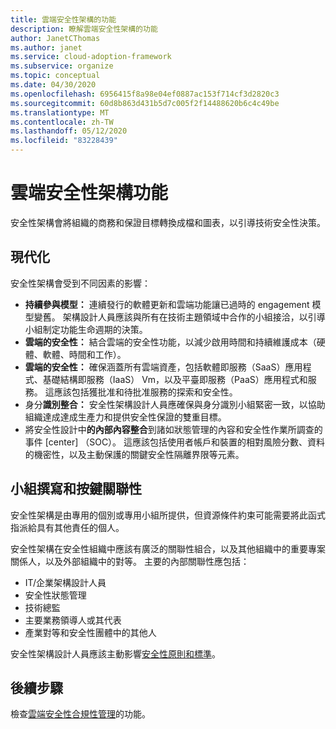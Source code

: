 ```yaml
---
title: 雲端安全性架構的功能
description: 瞭解雲端安全性架構的功能
author: JanetCThomas
ms.author: janet
ms.service: cloud-adoption-framework
ms.subservice: organize
ms.topic: conceptual
ms.date: 04/30/2020
ms.openlocfilehash: 6956415f8a98e04ef0887ac153f714cf3d2820c3
ms.sourcegitcommit: 60d8b863d431b5d7c005f2f14488620b6c4c49be
ms.translationtype: MT
ms.contentlocale: zh-TW
ms.lasthandoff: 05/12/2020
ms.locfileid: "83228439"
---
```

# <a name="cloud-security-architecture-functions"></a>雲端安全性架構功能

安全性架構會將組織的商務和保證目標轉換成檔和圖表，以引導技術安全性決策。

## <a name="modernization"></a>現代化

安全性架構會受到不同因素的影響：

- **持續參與模型：** 連續發行的軟體更新和雲端功能讓已過時的 engagement 模型變舊。 架構設計人員應該與所有在技術主題領域中合作的小組接洽，以引導小組制定功能生命週期的決策。
- **雲端的安全性：** 結合雲端的安全性功能，以減少啟用時間和持續維護成本（硬體、軟體、時間和工作）。
- **雲端的安全性：** 確保涵蓋所有雲端資產，包括軟體即服務（SaaS）應用程式、基礎結構即服務（IaaS） Vm，以及平臺即服務（PaaS）應用程式和服務。  這應該包括獲批准和待批准服務的探索和安全性。
- 身分**識別整合：** 安全性架構設計人員應確保與身分識別小組緊密一致，以協助組織達成達成生產力和提供安全性保證的雙重目標。
- 將安全性設計中**的內部內容整合**到諸如狀態管理的內容和安全性作業所調查的事件 [center] （SOC）。 這應該包括使用者帳戶和裝置的相對風險分數、資料的機密性，以及主動保護的關鍵安全性隔離界限等元素。

## <a name="team-composition-and-key-relationships"></a>小組撰寫和按鍵關聯性

安全性架構是由專用的個別或專用小組所提供，但資源條件約束可能需要將此函式指派給具有其他責任的個人。

安全性架構在安全性組織中應該有廣泛的關聯性組合，以及其他組織中的重要專案關係人，以及外部組織中的對等。 主要的內部關聯性應包括：

- IT/企業架構設計人員
- 安全性狀態管理
- 技術總監
- 主要業務領導人或其代表
- 產業對等和安全性團體中的其他人

安全性架構設計人員應該主動影響[安全性原則和標準](./cloud-security-policy-standards.md)。

## <a name="next-steps"></a>後續步驟

檢查[雲端安全性合規性管理](./cloud-security-compliance-management.md)的功能。
